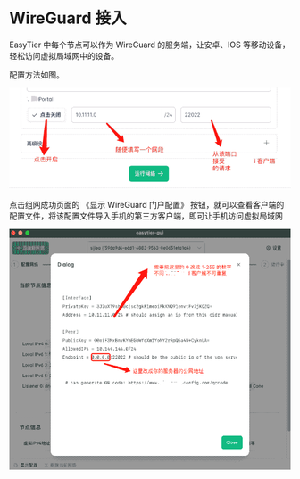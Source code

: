 # WireGuard 接入

EasyTier 中每个节点可以作为 WireGuard 的服务端，让安卓、IOS 等移动设备，轻松访问虚拟局域网中的设备。

配置方法如图。

![Wireguard Portal Config](/assets/cn/portal.png)

点击组网成功页面的 《显示 WireGuard 门户配置》 按钮，就可以查看客户端的配置文件，将该配置文件导入手机的第三方客户端，即可让手机访问虚拟局域网

![Client Config](/assets/cn/portal_config.png)
